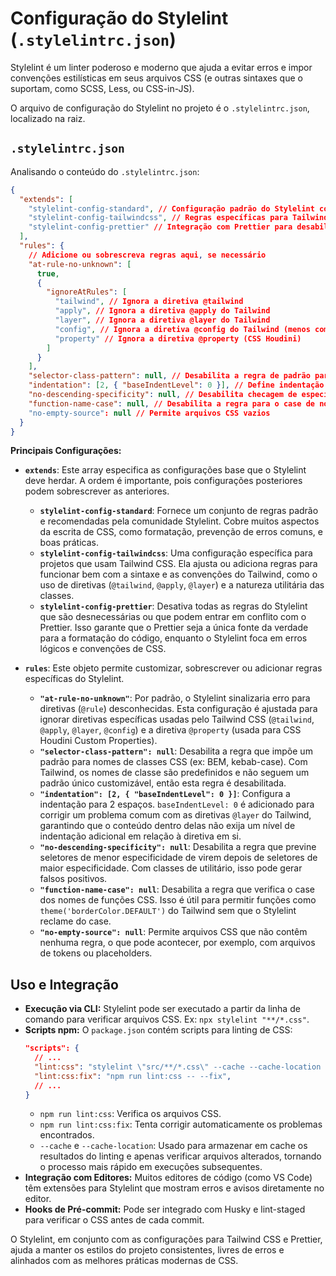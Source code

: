 # Configuração do Stylelint (`.stylelintrc.json`)

Stylelint é um linter poderoso e moderno que ajuda a evitar erros e impor convenções estilísticas em seus arquivos CSS (e outras sintaxes que o suportam, como SCSS, Less, ou CSS-in-JS).

O arquivo de configuração do Stylelint no projeto é o `.stylelintrc.json`, localizado na raiz.

## `.stylelintrc.json`

Analisando o conteúdo do `.stylelintrc.json`:

```json
{
  "extends": [
    "stylelint-config-standard", // Configuração padrão do Stylelint com regras comuns
    "stylelint-config-tailwindcss", // Regras específicas para Tailwind CSS
    "stylelint-config-prettier" // Integração com Prettier para desabilitar regras conflitantes
  ],
  "rules": {
    // Adicione ou sobrescreva regras aqui, se necessário
    "at-rule-no-unknown": [
      true,
      {
        "ignoreAtRules": [
          "tailwind", // Ignora a diretiva @tailwind
          "apply", // Ignora a diretiva @apply do Tailwind
          "layer", // Ignora a diretiva @layer do Tailwind
          "config", // Ignora a diretiva @config do Tailwind (menos comum)
          "property" // Ignora a diretiva @property (CSS Houdini)
        ]
      }
    ],
    "selector-class-pattern": null, // Desabilita a regra de padrão para nomes de classe (Tailwind usa muitos)
    "indentation": [2, { "baseIndentLevel": 0 }], // Define indentação para 2 espaços, sem indentação base para blocos @
    "no-descending-specificity": null, // Desabilita checagem de especificidade descendente (pode ser problemático com utilitários)
    "function-name-case": null, // Desabilita a regra para o case de nomes de funções (ex: `theme('colors.blue.500')`)
    "no-empty-source": null // Permite arquivos CSS vazios
  }
}

```

**Principais Configurações:**

*   **`extends`**: Este array especifica as configurações base que o Stylelint deve herdar. A ordem é importante, pois configurações posteriores podem sobrescrever as anteriores.
    *   **`stylelint-config-standard`**: Fornece um conjunto de regras padrão e recomendadas pela comunidade Stylelint. Cobre muitos aspectos da escrita de CSS, como formatação, prevenção de erros comuns, e boas práticas.
    *   **`stylelint-config-tailwindcss`**: Uma configuração específica para projetos que usam Tailwind CSS. Ela ajusta ou adiciona regras para funcionar bem com a sintaxe e as convenções do Tailwind, como o uso de diretivas (`@tailwind`, `@apply`, `@layer`) e a natureza utilitária das classes.
    *   **`stylelint-config-prettier`**: Desativa todas as regras do Stylelint que são desnecessárias ou que podem entrar em conflito com o Prettier. Isso garante que o Prettier seja a única fonte da verdade para a formatação do código, enquanto o Stylelint foca em erros lógicos e convenções de CSS.

*   **`rules`**: Este objeto permite customizar, sobrescrever ou adicionar regras específicas do Stylelint.
    *   **`"at-rule-no-unknown"`**: Por padrão, o Stylelint sinalizaria erro para diretivas (`@rule`) desconhecidas. Esta configuração é ajustada para ignorar diretivas específicas usadas pelo Tailwind CSS (`@tailwind`, `@apply`, `@layer`, `@config`) e a diretiva `@property` (usada para CSS Houdini Custom Properties).
    *   **`"selector-class-pattern": null`**: Desabilita a regra que impõe um padrão para nomes de classes CSS (ex: BEM, kebab-case). Com Tailwind, os nomes de classe são predefinidos e não seguem um padrão único customizável, então esta regra é desabilitada.
    *   **`"indentation": [2, { "baseIndentLevel": 0 }]`**: Configura a indentação para 2 espaços. `baseIndentLevel: 0` é adicionado para corrigir um problema comum com as diretivas `@layer` do Tailwind, garantindo que o conteúdo dentro delas não exija um nível de indentação adicional em relação à diretiva em si.
    *   **`"no-descending-specificity": null`**: Desabilita a regra que previne seletores de menor especificidade de virem depois de seletores de maior especificidade. Com classes de utilitário, isso pode gerar falsos positivos.
    *   **`"function-name-case": null`**: Desabilita a regra que verifica o case dos nomes de funções CSS. Isso é útil para permitir funções como `theme('borderColor.DEFAULT')` do Tailwind sem que o Stylelint reclame do case.
    *   **`"no-empty-source": null`**: Permite arquivos CSS que não contêm nenhuma regra, o que pode acontecer, por exemplo, com arquivos de tokens ou placeholders.

## Uso e Integração

*   **Execução via CLI:** Stylelint pode ser executado a partir da linha de comando para verificar arquivos CSS. Ex: `npx stylelint "**/*.css"`.
*   **Scripts npm:** O `package.json` contém scripts para linting de CSS:
    ```json
    "scripts": {
      // ...
      "lint:css": "stylelint \"src/**/*.css\" --cache --cache-location .stylelintcache",
      "lint:css:fix": "npm run lint:css -- --fix",
      // ...
    }
    ```
    *   `npm run lint:css`: Verifica os arquivos CSS.
    *   `npm run lint:css:fix`: Tenta corrigir automaticamente os problemas encontrados.
    *   `--cache` e `--cache-location`: Usado para armazenar em cache os resultados do linting e apenas verificar arquivos alterados, tornando o processo mais rápido em execuções subsequentes.
*   **Integração com Editores:** Muitos editores de código (como VS Code) têm extensões para Stylelint que mostram erros e avisos diretamente no editor.
*   **Hooks de Pré-commit:** Pode ser integrado com Husky e lint-staged para verificar o CSS antes de cada commit.

O Stylelint, em conjunto com as configurações para Tailwind CSS e Prettier, ajuda a manter os estilos do projeto consistentes, livres de erros e alinhados com as melhores práticas modernas de CSS. 